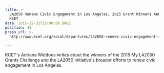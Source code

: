 ```yaml
---
title: >-
  LA2050 Renews Civic Engagement in Los Angeles, 2015 Grant Winners Announced,
  KCET
date: 2015-12-31T19:00:00.000Z
position: 41
press_url: >-
  http://www.kcet.org/socal/departures/la2050-renews-civic-engagement-in-los-angeles-2015-grant-winners-announced.html

---
```




KCET's Adriana Widdoes writes about the winners of the 2015 My LA2050 Grants Challenge and the LA2050 initiative's broader efforts to renew civic engagement in Los Angeles.

